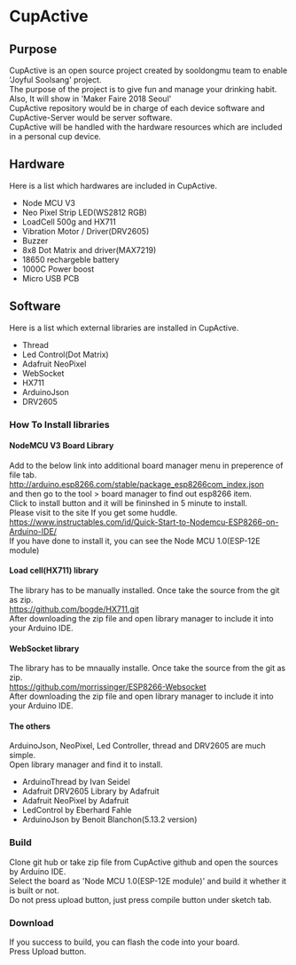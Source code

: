 # CupActive
## Purpose
CupActive is an open source project created by sooldongmu team to enable 'Joyful Soolsang' project.</br>
The purpose of the project is to give fun and manage your drinking habit. </br>
Also, It will show in 'Maker Faire 2018 Seoul' </br>
CupActive repository would be in charge of each device software and CupActive-Server would be server software.</br>
CupActive will be handled with the hardware resources which are included in a personal cup device.

## Hardware
Here is a list which hardwares are included in CupActive.
* Node MCU V3
* Neo Pixel Strip LED(WS2812 RGB)
* LoadCell 500g and HX711
* Vibration Motor / Driver(DRV2605)
* Buzzer
* 8x8 Dot Matrix and driver(MAX7219)
* 18650 rechargeble battery
* 1000C Power boost
* Micro USB PCB

## Software
Here is a list which external libraries are installed in CupActive.
* Thread
* Led Control(Dot Matrix)
* Adafruit NeoPixel
* WebSocket
* HX711
* ArduinoJson
* DRV2605

### How To Install libraries
#### NodeMCU V3 Board Library
Add to the below link into additional board manager menu in preperence of file tab.
http://arduino.esp8266.com/stable/package_esp8266com_index.json </br>
and then go to the tool > board manager to find out esp8266 item. </br>
Click to install button and it will be fininshed in 5 minute to install.</br>
Please visit to the site If you get some huddle.</br>
https://www.instructables.com/id/Quick-Start-to-Nodemcu-ESP8266-on-Arduino-IDE/ </br>
If you have done to install it, you can see the Node MCU 1.0(ESP-12E module)
#### Load cell(HX711) library
The library has to be manually installed. Once take the source from the git as zip. </br>
https://github.com/bogde/HX711.git </br>
After downloading the zip file and open library manager to include it into your Arduino IDE.
#### WebSocket library
The library has to be mnaually installe. Once take the source from the git as zip. <br>
https://github.com/morrissinger/ESP8266-Websocket </br>
After downloading the zip file and open library manager to include it into your Arduino IDE.
#### The others
ArduinoJson, NeoPixel, Led Controller, thread and DRV2605 are much simple.</br>
Open library manager and find it to install.
* ArduinoThread by Ivan Seidel
* Adafruit DRV2605 Library by Adafruit
* Adafruit NeoPixel by Adafruit
* LedControl by Eberhard Fahle
* ArduinoJson by Benoit Blanchon(5.13.2 version)
### Build 
Clone git hub or take zip file from CupActive github and open the sources by Arduino IDE. </br>
Select the board as 'Node MCU 1.0(ESP-12E module)' and build it whether it is built or not.</br>
Do not press upload button, just press compile button under sketch tab. </br>

### Download
If you success to build, you can flash the code into your board.</br>
Press Upload button.</br>

